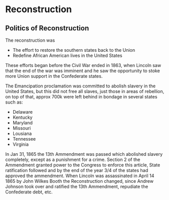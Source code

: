 # Reconstruction
## Politics of Reconstruction
The reconstruction was
- The effort to restore the southern states back to the Union
- Redefine African American lives in the United States

These efforts began before the Civil War ended in 1863, when Lincoln saw that the end of the war was imminent and he saw the opportunity to stoke more Union support in the Confederate states. 

The Emancipation proclamation was committed to abolish slavery in the United States, but this did not free all slaves, just those in areas of rebellion, on top of that, approx 700k were left behind in bondage in several states such as:
- Delaware
- Kentucky
- Maryland
- Missouri
- Lousiana
- Tennessee
- Virginia

In Jan 31, 1865 the 13th Ammendment was passed which abolished slavery completely, except as a punishment for a crime. Section 2 of the Ammendment granted power to the Congress to enforce this article, State ratification followed and by the end of the year 3/4 of the states had approved the ammendment. 
When Lincoln was assassinated in April 14 1865 by John Wilkes Booth the Reconstruction changed, since Andrew Johnson took over and ratified the 13th Ammendment, repudiate the Confederate debt, etc. 
